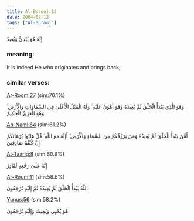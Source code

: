 ```yaml
---
title: Al-Burooj:13
date: 2004-02-12
tags: ["Al-Burooj"]
---
```

إِنَّهُ هُوَ يُبْدِئُ وَيُعِيدُ
### meaning: 
It is indeed He who originates and brings back,
### similar verses: 

[Ar-Room:27](/30/27) (sim:70.1%)

وَهُوَ الَّذِي يَبْدَأُ الْخَلْقَ ثُمَّ يُعِيدُهُ وَهُوَ أَهْوَنُ عَلَيْهِ ۚ وَلَهُ الْمَثَلُ الْأَعْلَىٰ فِي السَّمَاوَاتِ وَالْأَرْضِ ۚ وَهُوَ الْعَزِيزُ الْحَكِيمُ

[An-Naml:64](/27/64) (sim:61.2%)

أَمَّنْ يَبْدَأُ الْخَلْقَ ثُمَّ يُعِيدُهُ وَمَنْ يَرْزُقُكُمْ مِنَ السَّمَاءِ وَالْأَرْضِ ۗ أَإِلَٰهٌ مَعَ اللَّهِ ۚ قُلْ هَاتُوا بُرْهَانَكُمْ إِنْ كُنْتُمْ صَادِقِينَ

[At-Taariq:8](/86/8) (sim:60.9%)

إِنَّهُ عَلَىٰ رَجْعِهِ لَقَادِرٌ

[Ar-Room:11](/30/11) (sim:58.6%)

اللَّهُ يَبْدَأُ الْخَلْقَ ثُمَّ يُعِيدُهُ ثُمَّ إِلَيْهِ تُرْجَعُونَ

[Yunus:56](/10/56) (sim:58.2%)

هُوَ يُحْيِي وَيُمِيتُ وَإِلَيْهِ تُرْجَعُونَ
